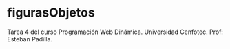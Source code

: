 # figurasObjetos
Tarea 4 del curso Programación Web Dinámica. Universidad Cenfotec. Prof: Esteban Padilla.
